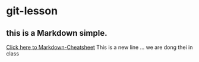# git-lesson
## this is a Markdown simple.
[Click here to Markdown-Cheatsheet](https://github.com/adam-p/markdown-here/wiki/Markdown-Cheatsheet "Markdown Cheatsheet")
This is a new line  ... we are dong thei in class